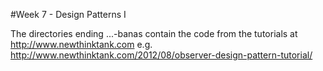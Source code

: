 #Week 7 - Design Patterns I

The directories  ending ...-banas contain the code from the tutorials at http://www.newthinktank.com 
e.g. http://www.newthinktank.com/2012/08/observer-design-pattern-tutorial/
